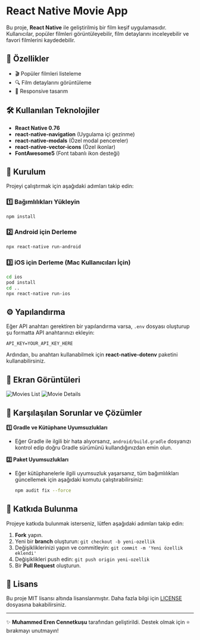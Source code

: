 # React Native Movie App

Bu proje, **React Native** ile geliştirilmiş bir film keşif uygulamasıdır. Kullanıcılar, popüler filmleri görüntüleyebilir, film detaylarını inceleyebilir ve favori filmlerini kaydedebilir.

## 🚀 Özellikler
- 🎬 Popüler filmleri listeleme
- 🔍 Film detaylarını görüntüleme
- 📱 Responsive tasarım

## 🛠 Kullanılan Teknolojiler
- **React Native 0.76**
- **react-native-navigation** (Uygulama içi gezinme)
- **react-native-modals** (Özel modal pencereler)
- **react-native-vector-icons** (Özel ikonlar)
- **FontAwesome5** (Font tabanlı ikon desteği)

## 📂 Kurulum
Projeyi çalıştırmak için aşağıdaki adımları takip edin:

### 1️⃣ Bağımlılıkları Yükleyin
```bash
npm install
```

### 2️⃣ Android için Derleme
```bash
npx react-native run-android
```

### 3️⃣ iOS için Derleme (Mac Kullanıcıları İçin)
```bash
cd ios
pod install
cd ..
npx react-native run-ios
```

## ⚙️ Yapılandırma
Eğer API anahtarı gerektiren bir yapılandırma varsa, `.env` dosyası oluşturup şu formatta API anahtarınızı ekleyin:

```env
API_KEY=YOUR_API_KEY_HERE
```
Ardından, bu anahtarı kullanabilmek için **react-native-dotenv** paketini kullanabilirsiniz.

## 📸 Ekran Görüntüleri
![Movies List](https://via.placeholder.com/400x800)
![Movie Details](https://via.placeholder.com/400x800)

## 🐛 Karşılaşılan Sorunlar ve Çözümler
**1️⃣ Gradle ve Kütüphane Uyumsuzlukları**
- Eğer Gradle ile ilgili bir hata alıyorsanız, `android/build.gradle` dosyanızı kontrol edip doğru Gradle sürümünü kullandığınızdan emin olun.

**2️⃣ Paket Uyumsuzlukları**
- Eğer kütüphanelerle ilgili uyumsuzluk yaşarsanız, tüm bağımlılıkları güncellemek için aşağıdaki komutu çalıştırabilirsiniz:
  ```bash
  npm audit fix --force
  ```

## 🤝 Katkıda Bulunma
Projeye katkıda bulunmak isterseniz, lütfen aşağıdaki adımları takip edin:
1. **Fork** yapın.
2. Yeni bir **branch** oluşturun: `git checkout -b yeni-ozellik`
3. Değişikliklerinizi yapın ve commitleyin: `git commit -m 'Yeni özellik eklendi'`
4. Değişiklikleri push edin: `git push origin yeni-ozellik`
5. Bir **Pull Request** oluşturun.

## 📄 Lisans
Bu proje MIT lisansı altında lisanslanmıştır. Daha fazla bilgi için [LICENSE](LICENSE) dosyasına bakabilirsiniz.

---
✨ **Muhammed Eren Cennetkuşu** tarafından geliştirildi. Destek olmak için ⭐ bırakmayı unutmayın!
